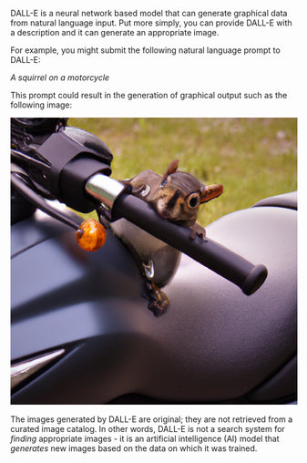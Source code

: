 DALL-E is a neural network based model that can generate graphical data from natural language input. Put more simply, you can provide DALL-E with a description and it can generate an appropriate image.

For example, you might submit the following natural language prompt to DALL-E:

*A squirrel on a motorcycle*

This prompt could result in the generation of graphical output such as the following image:

![A picture of a squirrel on a motorcycle.](../media/squirrel-on-a-motorcycle.png)

The images generated by DALL-E are original; they are not retrieved from a curated image catalog. In other words, DALL-E is not a search system for *finding* appropriate images - it is an artificial intelligence (AI) model that *generates* new images based on the data on which it was trained.
